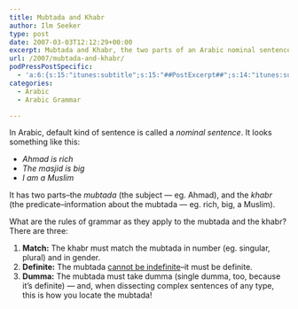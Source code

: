 ```yaml
---
title: Mubtada and Khabr
author: Ilm Seeker
type: post
date: 2007-03-03T12:12:29+00:00
excerpt: Mubtada and Khabr, the two parts of an Arabic nominal sentence. The mubtada is definite, takes dumma, and they match in number and gender. Examples.
url: /2007/mubtada-and-khabr/
podPressPostSpecific:
  - 'a:6:{s:15:"itunes:subtitle";s:15:"##PostExcerpt##";s:14:"itunes:summary";s:15:"##PostExcerpt##";s:15:"itunes:keywords";s:17:"##WordPressCats##";s:13:"itunes:author";s:10:"##Global##";s:15:"itunes:explicit";s:2:"No";s:12:"itunes:block";s:2:"No";}'
categories:
  - Arabic
  - Arabic Grammar

---
```

In Arabic, default kind of sentence is called a <dfn title="جُمُلَة إسمِيَّة">nominal sentence</dfn>. It looks something like this:

  * <dfn title="أحمَدُ غَنِيٌّ">Ahmad is rich</dfn>
  * <dfn title="المَسجِدُ كَبِيرٌ">The masjid is big</dfn>
  * <dfn title="انا مُساِمٌ">I am a Muslim</dfn>

It has two parts&#8211;the <dfn title="مُبتَدَأُ">mubtada</dfn> (the subject &#8212; eg. Ahmad), and the <dfn title="خَبر">khabr</dfn> (the predicate&#8211;information about the mubtada &#8212; eg. rich, big, a Muslim).

What are the rules of grammar as they apply to the mubtada and the khabr? There are three:

  1. **Match:** The khabr must match the mubtada in number (eg. singular, plural) and in gender.
  2. **Definite:** The mubtada [cannot be indefinite][1]&#8211;it must be definite.
  3. **Dumma:** The mubtada must take dumma (single dumma, too, because it&#8217;s definite) &#8212; and, when dissecting complex sentences of any type, this is how you locate the mubtada!

 [1]: /default-dumma-and-definitivity/